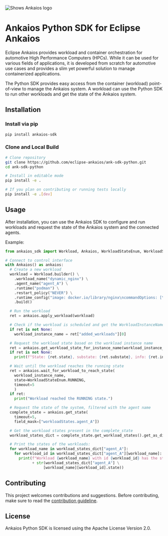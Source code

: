 <picture style="padding-bottom: 1em;">
  <source media="(prefers-color-scheme: dark)" srcset="https://github.com/eclipse-ankaios/ankaios/blob/main/logo/Ankaios__logo_for_dark_bgrd_clipped.png">
  <source media="(prefers-color-scheme: light)" srcset="https://github.com/eclipse-ankaios/ankaios/blob/main/logo/Ankaios__logo_for_light_bgrd_clipped.png">
  <img alt="Shows Ankaios logo" src="https://github.com/eclipse-ankaios/ankaios/blob/main/logo/Ankaios__logo_for_light_bgrd_clipped.png">
</picture>

# Ankaios Python SDK for Eclipse Ankaios

Eclipse Ankaios provides workload and container orchestration for automotive
High Performance Computers (HPCs). While it can be used for various fields of
applications, it is developed from scratch for automotive use cases and provides
a slim yet powerful solution to manage containerized applications.

The Python SDK provides easy access from the container (workload) point-of-view
to manage the Ankaios system. A workload can use the Python SDK to run other workloads
and get the state of the Ankaios system. 

## Installation

### Install via pip

```sh
pip install ankaios-sdk
```

### Clone and Local Build

```sh
# Clone repository
git clone https://github.com/eclipse-ankaios/ank-sdk-python.git
cd ank-sdk-python

# Install in editable mode
pip install -e .

# If you plan on contributing or running tests locally
pip install -e .[dev]
```

## Usage

After installation, you can use the Ankaios SDK to configure and run workloads and request
the state of the Ankaios system and the connected agents.

Example:
```python
from ankaios_sdk import Workload, Ankaios, WorkloadStateEnum, WorkloadSubStateEnum

# Connect to control interface
with Ankaios() as ankaios:
  # Create a new workload
  workload = Workload.builder() \
    .workload_name("dynamic_nginx") \
    .agent_name("agent_A") \
    .runtime("podman") \
    .restart_policy("NEVER") \
    .runtime_config("image: docker.io/library/nginx\ncommandOptions: [\"-p\", \"8080:80\"]") \
    .build()

  # Run the workload
  ret = ankaios.apply_workload(workload)

  # Check if the workload is scheduled and get the WorkloadInstanceName
  if ret is not None:
    workload_instance_name = ret["added_workloads"][0]

  # Request the workload state based on the workload instance name
  ret = ankaios.get_workload_state_for_instance_name(workload_instance_name)
  if ret is not None:
    print(f"State: {ret.state}, substate: {ret.substate}, info: {ret.info}")

  # Wait until the workload reaches the running state
  ret = ankaios.wait_for_workload_to_reach_state(
    workload_instance_name,
    state=WorkloadStateEnum.RUNNING,
    timeout=5
    )
  if ret:
    print("Workload reached the RUNNING state.")

  # Request the state of the system, filtered with the agent name
  complete_state = ankaios.get_state(
    timeout=5,
    field_mask=["workloadStates.agent_A"])

  # Get the workload states present in the complete_state
  workload_states_dict = complete_state.get_workload_states().get_as_dict()

  # Print the states of the workloads:
  for workload_name in workload_states_dict["agent_A"]:
    for workload_id in workload_states_dict["agent_A"][workload_name]:
      print(f"Workload {workload_name} with id {workload_id} has the state "
            + str(workload_states_dict["agent_A"] \
                 [workload_name][workload_id].state))
```

## Contributing

This project welcomes contributions and suggestions. Before contributing, make sure to read the
[contribution guideline](CONTRIBUTING.md).

## License

Ankaios Python SDK is licensed using the Apache License Version 2.0.
